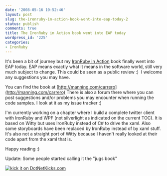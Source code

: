 ```yaml
---
date: '2008-05-16 10:52:46'
layout: post
slug: the-ironruby-in-action-book-went-into-eap-today-2
status: publish
comments: true
title: The IronRuby in Action book went into EAP today
wordpress_id: '225'
categories:
- IronRuby
---
```


It's been a bit of journey but my [IronRuby in Action](http://manning.com/carrero) book finally went into EAP today. EAP means exactly what it means in the software world, still very much subject to change. This could be seen as a public review :)  I welcome any suggestions you may have.

You can find the book at [http://manning.com/carrero](http://manning.com/carrero)
There is also a forum there where you can post suggestions and/or problems you may encounter when running the code samples. I look at it as my issue tracker :)

I'm currently working on a chapter where I build a complete twitter client with IronRuby and WPF (not silverlight as indicated on the current TOC). It is based on Witty but uses IronRuby instead of C# to drive the xaml. Also some storyboards have been replaced by IronRuby instead of by xaml stuff. It's also not a straight port of Witty because I haven't really looked at their code apart from the xaml that is.

Happy reading :)

Update: Some people started calling it the "jugs book"

[![kick it on DotNetKicks.com](http://www.dotnetkicks.com/Services/Images/KickItImageGenerator.ashx?url=http%3a%2f%2fflanders.co.nz%2f2008%2f05%2f16%2fthe-ironruby-i%e2%80%a6to-eap-today-2)](http://www.dotnetkicks.com/kick/?url=http%3a%2f%2fflanders.co.nz%2f2008%2f05%2f16%2fthe-ironruby-i%e2%80%a6to-eap-today-2)  
